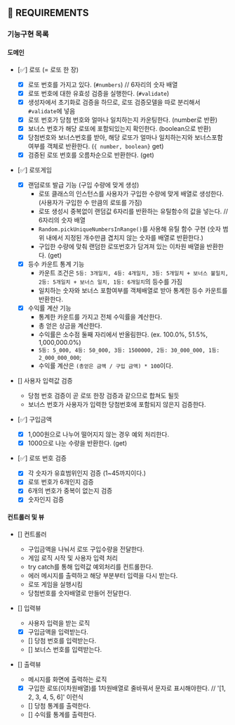## 🚀 REQUIREMENTS

### 기능구현 목록

#### 도메인

- [✅] 로또 (= 로또 한 장)

  - [x] 로또 번호를 가지고 있다. (`#numbers`) // 6자리의 숫자 배열
  - [x] 로또 번호에 대한 유효성 검증을 실행한다. (`#validate`)
  - [x] 생성자에서 초기화로 검증을 하므로, 로또 검증모델을 따로 분리해서 `#validate`에 넣음
  - [x] 로또 번호가 당첨 번호와 얼마나 일치하는지 카운팅한다. (number로 반환)
  - [x] 보너스 번호가 해당 로또에 포함되있는지 확인한다. (boolean으로 반환)
  - [x] 당첨번호와 보너스번호를 받아, 해당 로또가 얼마나 일치하는지와 보너스포함 여부를 객체로 반환한다. (`{ number, boolean}` get)
  - [x] 검증된 로또 번호를 오름차순으로 반환한다. (get)

- [✅] 로또게임

  - [x] 랜덤로또 발급 기능 (구입 수량에 맞게 생성)
    - 로또 클래스의 인스턴스를 사용자가 구입한 수량에 맞게 배열로 생성한다. (사용자가 구입한 수 만큼의 로또를 가짐)
    - 로또 생성시 중복없이 랜덤값 6자리를 반환하는 유틸함수의 값을 넣는다. // 6자리의 숫자 배열
    - `Random.pickUniqueNumbersInRange()`를 사용해 유틸 함수 구현 (숫자 범위 내에서 지정된 개수만큼 겹치지 않는 숫자를 배열로 반환한다.)
    - 구입한 수량에 맞춰 랜덤한 로또번호가 담겨져 있는 이차원 배열을 반환한다. (get)
  - [x] 등수 카운트 통계 기능
    - 카운트 조건은 `5등: 3개일치, 4등: 4개일치, 3등: 5개일치 + 보너스 불일치, 2등: 5개일치 + 보너스 일치, 1등: 6개일치`의 등수를 가짐
    - 일치하는 숫자와 보너스 포함여부를 객체배열로 받아 통계한 등수 카운트를 반환한다.
  - [x] 수익률 계산 기능
    - 통계한 카운트를 가지고 전체 수익률을 계산한다.
    - 총 얻은 상금을 계산한다.
    - 수익률은 소수점 둘째 자리에서 반올림한다. (ex. 100.0%, 51.5%, 1,000,000.0%)
    - `5등: 5_000, 4등: 50_000, 3등: 1500000, 2등: 30_000_000, 1등: 2_000_000_000`;
    - 수익률 계산은 `(총얻은 금액 / 구입 금액) * 100`이다.

- [] 사용자 입력값 검증

  - 당첨 번호 검증이 곧 로또 한장 검증과 같으므로 합쳐도 될듯
  - 보너스 번호가 사용자가 입력한 당첨번호에 포함되지 않은지 검증한다.

- [✅] 구입금액

  - [x] 1,000원으로 나누어 떨어지지 않는 경우 예외 처리한다.
  - [x] 1000으로 나눈 수량을 반환한다. (get)

- [✅] 로또 번호 검증

  - [x] 각 숫자가 유효범위인지 검증 (1~45까지이다.)
  - [x] 로또 번호가 6개인지 검증
  - [x] 6개의 번호가 중복이 없는지 검증
  - [x] 숫자인지 검증

#### 컨트롤러 및 뷰

- [] 컨트롤러

  - 구입금액을 나눠서 로또 구입수량을 전달한다.
  - 게임 로직 시작 및 사용자 입력 처리
  - try catch를 통해 입력값 예외처리를 컨트롤한다.
  - 에러 메시지를 출력하고 해당 부분부터 입력을 다시 받는다.
  - 로또 게임을 실행시킴
  - 당첨번호를 숫자배열로 만들어 전달한다.

- [] 입력뷰

  - 사용자 입력을 받는 로직
  - [x] 구입금액을 입력받는다.
  - [] 당첨 번호를 입력받는다.
  - [] 보너스 번호를 입력받는다.

- [] 출력뷰
  - 메시지를 화면에 출력하는 로직
  - [x] 구입한 로또(이차원배열)를 1차원배열로 줄바꿔서 문자로 표시해야한다. // '[1, 2, 3, 4, 5, 6]' 이런식
  - [] 당첨 통계를 출력한다.
  - [] 수익률 통계를 출력한다.
